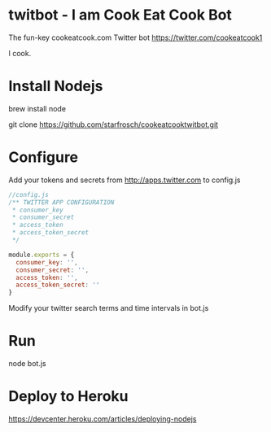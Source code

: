 # twitbot - I am Cook Eat Cook Bot

The fun-key cookeatcook.com Twitter bot https://twitter.com/cookeatcook1

I cook.

# Install Nodejs

brew install node

git clone https://github.com/starfrosch/cookeatcooktwitbot.git

# Configure

Add your tokens and secrets from http://apps.twitter.com to config.js

```javascript
//config.js
/** TWITTER APP CONFIGURATION
 * consumer_key
 * consumer_secret
 * access_token
 * access_token_secret
 */

module.exports = {
  consumer_key: '',
  consumer_secret: '',
  access_token: '',
  access_token_secret: ''
}
```

Modify your twitter search terms and time intervals in bot.js

# Run

node bot.js

# Deploy to Heroku

https://devcenter.heroku.com/articles/deploying-nodejs


